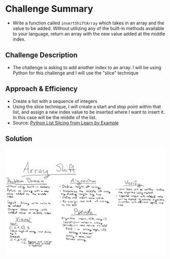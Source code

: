 # Challenge Summary

- Write a function called ```insertShiftArray``` which takes in an array and the value to be added. Without utilizing any of the built-in methods available to your language, return an array with the new value added at the middle index.

## Challenge Description

- The challenge is asking to add another index to an array. I will be using Python for this challenge and I will use the "slice" technique

## Approach & Efficiency

- Create a list with a sequence of integers
- Using the slice technique, I will create a start and stop point within that list, and assign a new index value to be inserted where I want to insert it. In this case will be the middle of the list.
- Source: [Python List Slicing from Learn by Example](https://www.learnbyexample.org/python-list-slicing/)

## Solution

![whiteboard](img/array-shift.png)
